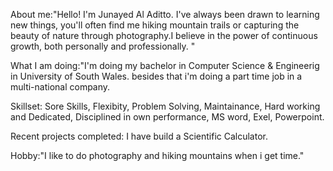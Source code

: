 About me:"Hello! I'm Junayed Al Aditto. I've always been drawn to learning new things, you'll often find me hiking mountain trails or capturing the beauty of nature through photography.I believe in the power of continuous growth, both personally and professionally. "

What I am doing:"I'm doing my bachelor in Computer Science & Engineerig in University of South Wales. besides that i'm doing a part time job in a multi-national company. 

Skillset: Sore Skills, Flexibity, Problem Solving, Maintainance, Hard working and Dedicated, Disciplined in own performance, MS word, Exel, Powerpoint.
 
Recent projects completed: I have build a Scientific Calculator.

Hobby:"I like to do photography and hiking mountains when i get time."
